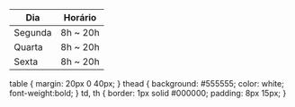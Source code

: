 <table> 
  <thead> 
    <tr> 
      <th>Dia</th> 
      <th>Horário</th> 
    </tr> </thead>
  <tbody> <tr>
    <td>Segunda</td>
    <td>8h ~ 20h</td> 
  </tr> 
    <tr> 
      <td>Quarta</td> 
      <td>8h ~ 20h</td> 
    </tr> 
    <tr> 
      <td>Sexta</td>
      <td>8h ~ 20h</td> 
    </tr> 
  </tbody> 
</table> 

table { 
margin: 20px 0 40px;
} 
thead { 
background: #555555;
color: white;
font-weight:bold;
}
td, th {
border: 1px solid #000000;
padding: 8px 15px; 
}
